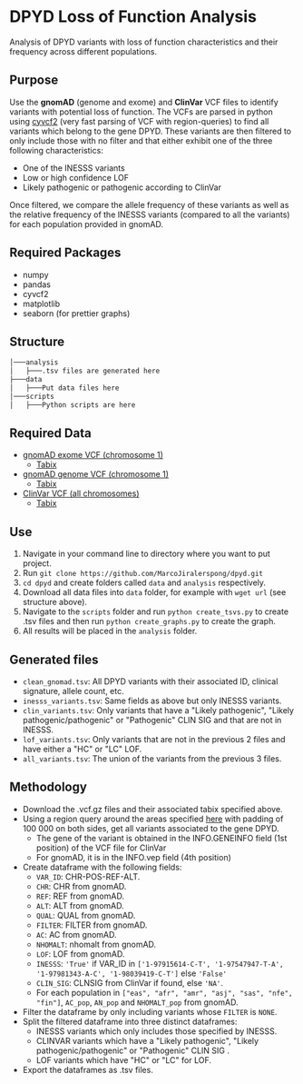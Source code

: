 # DPYD Loss of Function Analysis
Analysis of DPYD variants with loss of function characteristics and their frequency across different populations.

## Purpose
Use the **gnomAD** (genome and exome) and **ClinVar** VCF files to identify variants with potential loss of function. The VCFs are parsed in python using [cyvcf2](https://github.com/brentp/cyvcf2) (very fast parsing of VCF with region-queries) to find all variants which belong to the gene DPYD. These variants are then filtered to only include those with no filter and that either exhibit one of the three following characteristics:
 - One of the INESSS variants
 - Low or high confidence LOF
 - Likely pathogenic or pathogenic according to ClinVar

Once filtered, we compare the allele frequency of these variants as well as the relative frequency of the INESSS variants (compared to all the variants) for each population provided in gnomAD.

## Required Packages

 - numpy
 - pandas
 - cyvcf2
 - matplotlib
 - seaborn (for prettier graphs)

## Structure
```bash
│───analysis
│   ├───.tsv files are generated here
├───data
│   ├───Put data files here
│───scripts
│   ├───Python scripts are here
```


## Required Data

 - [gnomAD exome VCF (chromosome 1)](https://storage.googleapis.com/gnomad-public/release/2.1.1/vcf/exomes/gnomad.exomes.r2.1.1.sites.1.vcf.bgz)
	 - [Tabix](https://storage.googleapis.com/gnomad-public/release/2.1.1/vcf/exomes/gnomad.exomes.r2.1.1.sites.1.vcf.bgz.tbi)
 - [gnomAD genome VCF (chromosome 1)](https://storage.googleapis.com/gnomad-public/release/2.1.1/vcf/genomes/gnomad.genomes.r2.1.1.sites.1.vcf.bgz)
	 - [Tabix](https://storage.googleapis.com/gnomad-public/release/2.1.1/vcf/genomes/gnomad.genomes.r2.1.1.sites.1.vcf.bgz.tbi)
 - [ClinVar VCF (all chromosomes)](ftp://ftp.ncbi.nlm.nih.gov/pub/clinvar/vcf_GRCh37/clinvar_20190513.vcf.gz)
	 - [Tabix](ftp://ftp.ncbi.nlm.nih.gov/pub/clinvar/vcf_GRCh37/clinvar_20190513.vcf.gz.tbi)
## Use

 1. Navigate in your command line to directory where you want to put project.
 2. Run `git clone https://github.com/MarcoJiralerspong/dpyd.git`
 3. `cd dpyd` and create folders called `data` and `analysis` respectively.
 4. Download all data files into `data` folder, for example with `wget url` (see structure above).
 5. Navigate to the `scripts` folder and run `python create_tsvs.py` to create .tsv files and then run `python create_graphs.py` to create the graph.
 6. All results will be placed in the `analysis` folder.

## Generated files
 - `clean_gnomad.tsv`: All DPYD variants with their associated ID, clinical signature, allele count, etc.
 - `inesss_variants.tsv`: Same fields as above but only INESSS variants.
 - `clin_variants.tsv`: Only variants that have a "Likely pathogenic", "Likely pathogenic/pathogenic" or "Pathogenic" CLIN SIG and that are not in INESSS.
 - `lof_variants.tsv`: Only variants that are not in the previous 2 files and have either a "HC" or "LC" LOF.
 - `all_variants.tsv`: The union of the variants from the previous 3 files.

## Methodology
 - Download the .vcf.gz files and their associated tabix specified above.
 - Using a region query around the areas specified [here](https://gnomad.broadinstitute.org/gene/ENSG00000188641) with padding of 100 000 on both sides, get all variants associated to the gene DPYD.
   - The gene of the variant is obtained in the INFO.GENEINFO field (1st position) of the VCF file for ClinVar
   - For gnomAD, it is in the INFO.vep field (4th position)
 - Create dataframe with the following fields:
    - `VAR_ID`: CHR-POS-REF-ALT.
    - `CHR`: CHR from gnomAD.
    - `REF`: REF from gnomAD.
    - `ALT`: ALT from gnomAD.
    - `QUAL`: QUAL from gnomAD.
    - `FILTER`: FILTER from gnomAD.
    - `AC`: AC from gnomAD.
    - `NHOMALT`: nhomalt from gnomAD.
    - `LOF`: LOF from gnomAD.
    - `INESSS`: `'True'` if VAR_ID in `['1-97915614-C-T', '1-97547947-T-A', '1-97981343-A-C', '1-98039419-C-T']` else `'False'`
    - `CLIN_SIG`: CLNSIG from ClinVar if found, else `'NA'`.
    - For each population in `["eas", "afr", "amr", "asj", "sas", "nfe", "fin"]`, `AC_pop`, `AN_pop` and `NHOMALT_pop` from gnomAD.
 - Filter the dataframe by only including variants whose `FILTER` is `NONE`.
 - Split the filtered dataframe into three distinct dataframes:
    - INESSS variants which only includes those specified by INESSS.
    - CLINVAR variants which have a "Likely pathogenic", "Likely pathogenic/pathogenic" or "Pathogenic" CLIN SIG .
    - LOF variants which have "HC" or "LC" for LOF.
 - Export the dataframes as .tsv files.